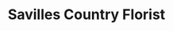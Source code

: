 ---
title: "Savilles Country Florist"
url: /orchard-park/savilles-country-florist/
shop: florist
---